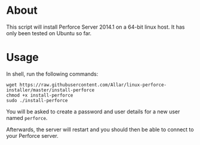 # About

This script will install Perforce Server 2014.1 on a 64-bit linux host. It has only been tested on Ubuntu so far.

# Usage

In shell, run the following commands:

```shell
wget https://raw.githubusercontent.com/Allar/linux-perforce-installer/master/install-perforce
chmod +x install-perforce
sudo ./install-perforce
```

You will be asked to create a password and user details for a new user named `perforce`.

Afterwards, the server will restart and you should then be able to connect to your Perforce server.
